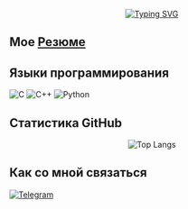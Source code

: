
<div align="center">

  [![Typing SVG](https://readme-typing-svg.demolab.com?font=Fira+Code&size=25&pause=1000&width=750&lines=Backend+Developer+%7C+Network+Software+Engineer)](https://git.io/typing-svg)

</div>


##  Мое [**Резюме**](https://github.com/Vladimir1t/CV/blob/main/CV_VekhovVV.pdf)

## Языки программирования
![C](https://img.shields.io/badge/C-00599C?style=for-the-badge&logo=c&logoColor=white)
![C++](https://img.shields.io/badge/C++-00599C?style=for-the-badge&logo=c%2B%2B&logoColor=white)
![Python](https://img.shields.io/badge/Python-3776AB?style=for-the-badge&logo=python&logoColor=white)

## Статистика GitHub

<div align="center">

![Top Langs](https://github-readme-stats.vercel.app/api/top-langs/?username=Vladimir1t&layout=compact&theme=radical)

</div>


## Как со мной связаться

[![Telegram](https://img.shields.io/badge/Telegram-2CA5E0?style=for-the-badge&logo=telegram&logoColor=white)](https://t.me/vladimir_spb_v)
